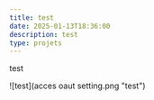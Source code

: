 ```yaml
---
title: test
date: 2025-01-13T18:36:00
description: test
type: projets
---
```

test

![test](acces oaut setting.png "test")
